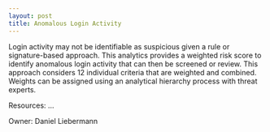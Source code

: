 ```yaml
---
layout: post
title: Anomalous Login Activity
---
```

Login activity may not be identifiable as suspicious given a rule or signature-based approach.  This analytics provides a weighted risk score to identify anomalous login activity that can then be screened or review.  This approach considers 12 individual criteria that are weighted and combined.  Weights can be assigned using an analytical hierarchy process with threat experts.

Resources: …

Owner: Daniel Liebermann
